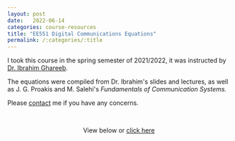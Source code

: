 ```yaml
---
layout: post
date:   2022-06-14
categories: course-resources
title: "EE551 Digital Communications Equations"
permalink: /:categories/:title
---
```


I took this course in the spring semester of 2021/2022, it was instructed by [Dr. Ibrahim Ghareeb](https://www.just.edu.jo/eportfolio/Pages/Default.aspx?email=ghareeb).

The equations were compiled from Dr. Ibrahim's slides and lectures, as well as J. G. Proakis and M. Salehi's _Fundamentals of Communication Systems._

Please [contact](/contact/) me if you have any concerns.

<p>&nbsp;</p>

<p style="text-align:center;">View below or <a href="/assets/pdf/EE551_Equations.pdf">
click here</a></p>

<div style="text-align: center; margin-top: -10px">
<object data="/assets/pdf/EE551_Equations.pdf" width="100%" height="1080" type="application/pdf"></object>
</div>